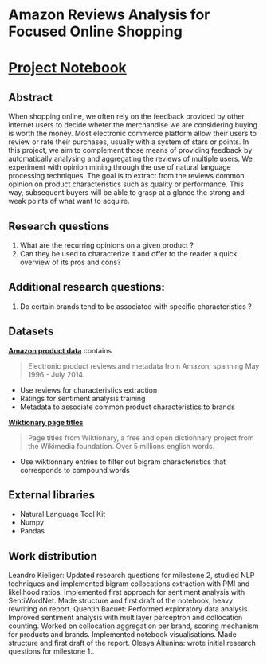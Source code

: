 # Amazon Reviews Analysis for Focused Online Shopping

# [Project Notebook](https://github.com/lkieliger/adagroup/blob/master/project/Natural_Language_Project.ipynb)

## Abstract

When shopping online, we often rely on the feedback provided by other internet users to decide wheter the merchandise we are considering buying is worth the money. Most electronic commerce platform allow their users to review or rate their purchases, usually with a system of stars or points. In this project, we aim to complement those means of providing feedback by automatically analysing and aggregating the reviews of multiple users. We experiment with opinion mining through the use of natural language processing techniques. The goal is to extract from the reviews common opinion on product characteristics such as quality or performance. This way, subsequent buyers will be able to grasp at a glance the strong and weak points of what want to acquire.

## Research questions

1. What are the recurring opinions on a given product ?
2. Can they be used to characterize it and offer to the reader a quick overview of its pros and cons?

## Additional research questions:
1. Do certain brands tend to be associated with specific characteristics ?

## Datasets

[**Amazon product data**](http://jmcauley.ucsd.edu/data/amazon/) contains
> Electronic product reviews and metadata from Amazon, spanning May 1996 - July 2014.
* Use reviews for characteristics extraction
* Ratings for sentiment analysis training
* Metadata to associate common product characteristics to brands

[**Wiktionary page titles**](https://dumps.wikimedia.org/enwiktionary/latest/)
> Page titles from Wiktionary, a free and open dictionnary project from the Wikimedia foundation. Over 5 millions english words.
* Use wiktionnary entries to filter out bigram characteristics that corresponds to compound words

## External libraries
* Natural Language Tool Kit
* Numpy
* Pandas

## Work distribution
Leandro Kieliger: Updated research questions for milestone 2, studied NLP techniques and implemented bigram collocations extraction with PMI and likelihood ratios. Implemented first approach for sentiment analysis with SentiWordNet. Made structure and first draft of the notebook, heavy rewriting on report.
Quentin Bacuet: Performed exploratory data analysis. Improved sentiment analysis with multilayer perceptron and collocation counting. Worked on collocation aggregation per brand, scoring mechanism for products and brands. Implemented notebook visualisations. Made structure and first draft of the report.
Olesya Altunina: wrote initial research questions for milestone 1..
